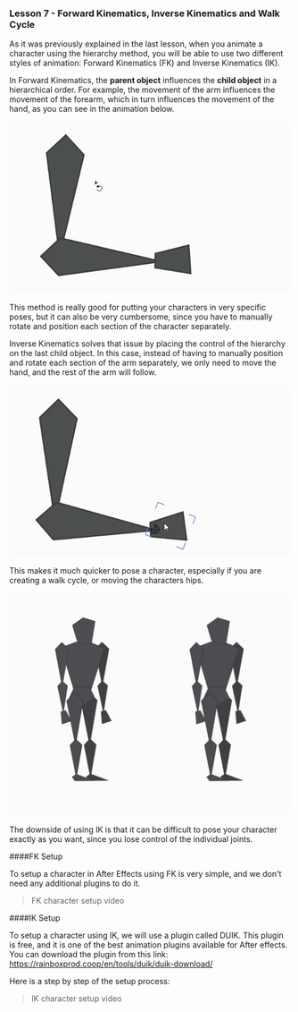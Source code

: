 ### Lesson 7 - Forward Kinematics, Inverse Kinematics and Walk Cycle

As it was previously explained in the last lesson, when you animate a character using the hierarchy method, you will be able to use two different styles of animation: Forward Kinematics (FK) and Inverse Kinematics (IK).

In Forward Kinematics, the **parent object** influences the **child object** in a hierarchical order. For example, the movement of the arm influences the movement of the forearm, which in turn influences the movement of the hand, as you can see in the animation below.

![](/assets/unit3/FK.gif)


This method is really good for putting your characters in very specific poses, but it can also be very cumbersome, since you have to manually rotate and position each section of the character separately.

Inverse Kinematics solves that issue by placing the control of the hierarchy on the last child object. In this case, instead of having to manually position and rotate each section of the arm separately, we only need to move the hand, and the rest of the arm will follow.

![](/assets/unit3/IK.gif)

 
This makes it much quicker to pose a character, especially if you are creating a walk cycle, or moving the characters hips.

![](/assets/unit3/char_compare.gif)


The downside of using IK is that it can be difficult to pose your character exactly as you want, since you lose control of the individual joints.

####FK Setup

To setup a character in After Effects using FK is very simple, and we don't need any additional plugins to do it.

> FK character setup video

####IK Setup

To setup a character using IK, we will use a plugin called DUIK. This plugin is free, and it is one of the best animation plugins available for After effects. You can download the plugin from this link: https://rainboxprod.coop/en/tools/duik/duik-download/

Here is a step by step of the setup process:

> IK character setup video

